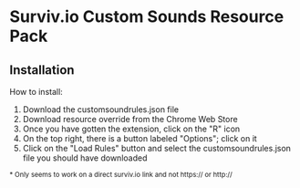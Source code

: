 # Surviv.io Custom Sounds Resource Pack



## Installation
How to install:

1. Download the customsoundrules.json file
3. Download resource override from the Chrome Web Store
4. Once you have gotten the extension, click on the "R" icon 
5. On the top right, there is a button labeled "Options"; click on it 
6. Click on the "Load Rules" button and select the customsoundrules.json file you should have downloaded

<sup>\* Only seems to work on a direct surviv.io link and not https:// or http:// </sup>
